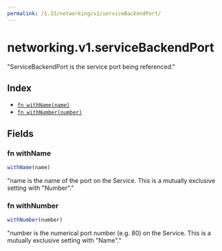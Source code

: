 ```yaml
---
permalink: /1.33/networking/v1/serviceBackendPort/
---
```


# networking.v1.serviceBackendPort

"ServiceBackendPort is the service port being referenced."

## Index

* [`fn withName(name)`](#fn-withname)
* [`fn withNumber(number)`](#fn-withnumber)

## Fields

### fn withName

```ts
withName(name)
```

"name is the name of the port on the Service. This is a mutually exclusive setting with \"Number\"."

### fn withNumber

```ts
withNumber(number)
```

"number is the numerical port number (e.g. 80) on the Service. This is a mutually exclusive setting with \"Name\"."